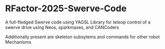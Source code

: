 ﻿# RFactor-2025-Swerve-Code

A full-fledged Swerve code using YAGSL Library for teleop control of a swerve drive using Neos, sparkmaxes, and CANCoders

Additionally present are skeleton subsytems and commands for other robot Mechanisms